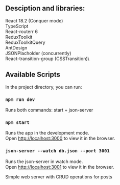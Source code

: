 ## Desciption and libraries:

React 18.2 (Conquer mode)\
TypeScript\
React-routerr 6\
ReduxToolkit\
ReduxToolkitQuery\
AntDesign\
JSONPlacholder (concurrently)\
React-transition-group (CSSTransition)\

## Available Scripts

In the project directory, you can run:

### `npm run dev`

Runs both commands: start + json-server

### `npm start`

Runs the app in the development mode.\
Open [http://localhost:3000](http://localhost:3000) to view it in the browser.

### `json-server --watch db.json --port 3001`

Runs the json-server in watch mode.\
Open [http://localhost:3001](http://localhost:3001) to view it in the browser.

Simple web server with CRUD operations for posts
